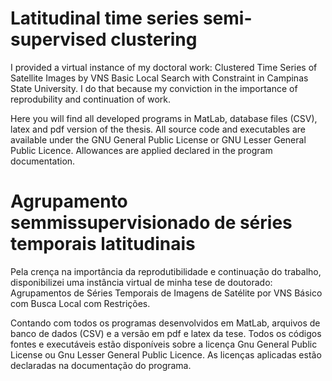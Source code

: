 Latitudinal time series semi-supervised clustering 
=========

I provided a virtual instance of my doctoral work: Clustered Time Series of Satellite Images by VNS Basic Local Search with Constraint in Campinas State University. I do that because my conviction in the importance of reprodubility and continuation of work.

Here you will find all developed programs in MatLab, database files (CSV), latex and pdf version of the thesis. All source code and executables are available under the GNU General Public License or GNU Lesser General Public Licence. Allowances are applied declared in the program documentation.



Agrupamento semmissupervisionado de séries temporais latitudinais 
=========
Pela crença na importância da reprodutibilidade e continuação do trabalho, disponibilizei uma instância virtual de minha tese de doutorado: Agrupamentos de Séries Temporais de Imagens de Satélite por VNS Básico com Busca Local com Restrições.

Contando com todos os programas desenvolvidos em MatLab, arquivos de banco de dados (CSV) e a versão em pdf e latex da tese. Todos os códigos fontes e executáveis estão disponíveis sobre a licença Gnu General Public License ou Gnu Lesser General Public Licence. As licenças aplicadas estão declaradas na documentação do programa.
